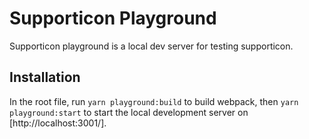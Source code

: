# Supporticon Playground

Supporticon playground is a local dev server for testing supporticon.

## Installation
In the root file, run `yarn playground:build` to build webpack, then `yarn playground:start` to start the local development server on [http://localhost:3001/].
